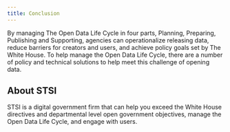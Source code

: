 ```yaml
---
title: Conclusion
---
```


By managing The Open Data Life Cycle in four parts, Planning, Preparing, Publishing and Supporting, agencies can operationalize releasing data, reduce barriers for creators and users, and achieve policy goals set by The White House. To help manage the Open Data Life Cycle, there are a number of policy and technical solutions to help meet this challenge of opening data. 

## About STSI

STSI is a digital government firm that can help you exceed the White House directives and departmental level open government objectives, manage the Open Data Life Cycle, and engage with users.
